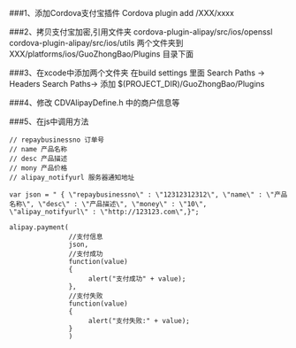###1、添加Cordova支付宝插件 
	Cordova plugin add /XXX/xxxx

###2、拷贝支付宝加密,引用文件夹 
    cordova-plugin-alipay/src/ios/openssl
    cordova-plugin-alipay/src/ios/utils
    两个文件夹到
    XXX/platforms/ios/GuoZhongBao/Plugins 
    目录下面

###3、在xcode中添加两个文件夹
	在build settings 里面
	Search Paths -> Headers Search Paths-> 添加
	$(PROJECT_DIR)/GuoZhongBao/Plugins


###4、修改 CDVAlipayDefine.h 中的商户信息等
    

###5、在js中调用方法
	
	// repaybusinessno 订单号
	// name 产品名称
	// desc 产品描述
	// mony 产品价格
	// alipay_notifyurl 服务器通知地址

	var json = " { \"repaybusinessno\" : \"12312312312\", \"name\" : \"产品名称\", \"desc\" : \"产品描述\", \"money\" : \"10\", \"alipay_notifyurl\" : \"http://123123.com\",}";

    alipay.payment(
                   //支付信息
                   json,
                   //支付成功
                   function(value)
                   {
                        alert("支付成功" + value);
                   },
                   //支付失败
                   function(value)
                   {
                        alert("支付失败:" + value);
                   }
                   )